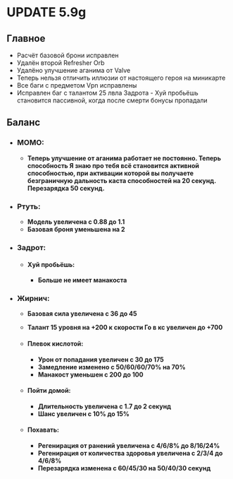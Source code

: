 # UPDATE 5.9g

## Главное

* Расчёт базовой брони исправлен
* Удалён второй Refresher Orb
* Удалёно улучшение аганима от Valve
* Теперь нельзя отличить иллюзии от настоящего героя на миникарте
* Все баги с предметом Vpn исправлены
* Исправлен баг с талантом 25 лвла Задрота - Хуй пробьёшь становится пассивной, когда после смерти бонусы пропадали

## Баланс

* ### МОМО:
  * **Теперь улучшение от аганима работает не постоянно. Теперь способность Я знаю про тебя всё становится активной способностью, при активации которой вы получаете безграничную дальность каста способностей на 20 секунд. Перезарядка 50 секунд.**

* ### Ртуть:
  * **Модель увеличена с 0.88 до 1.1**
  * **Базовая броня уменьшена на 2**
  
* ### Задрот:

  * #### Хуй пробьёшь: 
    * **Больше не имеет манакоста**

* ### Жирнич:
  * **Базовая сила увеличена с 36 до 45**
  * **Талант 15 уровня на +200 к скорости Го в кс увеличен до +700**
  
  * #### Плевок кислотой: 
    * **Урон от попадания увеличен с 30 до 175**
    * **Замедление изменено с 50/60/60/70% на 70%**
    * **Манакост уменьшен с 200 до 100**

  * #### Пойти домой: 
    * **Длительность увеличена с 1.7 до 2 секунд**
    * **Шанс увеличен с 10% до 15%**
    
  * #### Похавать: 
    * **Регенирация от ранений увеличена с 4/6/8% до 8/16/24%**
    * **Регенирация от количества здоровья увеличена с 2/3/4 до 4/6/8%**
    * **Перезарядка изменена с 60/45/30 на 50/40/30 секунд**
